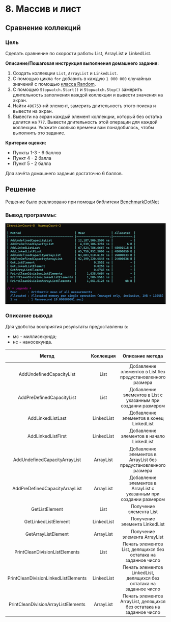 # 8. Массив и лист

## Сравнение коллекций

### Цель

Сделать сравнение по скорости работы List, ArrayList и LinkedList.

**Описание/Пошаговая инструкция выполнения домашнего задания:**

1. Создать коллекции `List`, `ArrayList` и `LinkedList`.
2. С помощью цикла `for` добавить в каждую `1 000 000` случайных значений с помощью [класса Random](https://youtu.be/ZYFm6cW-Q8k?si=v3rhsPnv6v9lkryG).
3. С помощью `Stopwatch.Start()` и `Stopwatch.Stop()` замерить длительность заполнения каждой коллекции и вывести значения на экран.
4. Найти `496753`-ий элемент, замерить длительность этого поиска и вывести на экран.
5. Вывести на экран каждый элемент коллекции, который без остатка делится на `777`. Вывести длительность этой операции для каждой коллекции.
Укажите сколько времени вам понадобилось, чтобы выполнить это задание.


**Критерии оценки:**

* Пункты 1-3 - 6 баллов
* Пункт 4 - 2 балла
* Пункт 5 - 2 балла

Для зачёта домашнего задания достаточно 6 баллов.


## Решение

Решение было реализовано при помощи библитеки [BenchmarkDotNet](https://github.com/dotnet/BenchmarkDotNet)

### Вывод программы:

![benchmark](res/benchmark.jpg)

### Описание вывода

Для удобства восприятия результаты предоставлены в:
* мс - миллисекунда;
* нс - наносекунда.

| Метод | Коллекция | Описание метода | Среднее значение | Аллоцировано памяти (B) |
|:-------:|:---------:|:-----------------------------:|:--------:|:--------:|
| AddUndefinedCapacityList | List | Добавление элементов в List без предустановленного размера | 12.1875062500 мс | - |
| AddPreDefinedCapacityList | List | Добавление элементов в List с указанным при создании размером | 4.5391863281 мс | 6 |
| AddLinkedListLast | LinkedList | Добавление элементов в конец LinkedList | 67.5247866667 мс | 48001415 |
| AddLinkedListFirst | LinkedList | Добавление элементов в начало LinkedList | 65.7509525 мс | 48000050 |
| AddUndefinedCapacityArrayList | ArrayList | Добавление элементов в ArrayList без предустановленного размера | 43.6835104167 мс | 24000033 |
| AddPreDefinedCapacityArrayList | ArrayList | Добавление элементов в ArrayList с указанным при создании размером | 42.3992204545 мс | 24000036 |
| GetListElement | List | Получение элемента List | 0.2552 нс | - |
| GetLinkedListElement | LinkedList | Получение элемента LinkedList | 0.0255 нс | - |
| GetArrayListElement | ArrayList | Получение элемента ArrayList | 0.6745 нс | - |
| PrintCleanDivisionListElements | List | Печать элементов List, делящихся без остатака на заданное число | 1638.4684 нс | - |
| PrintCleanDivisionLinkedListElements | LinkedList | Печать элементов LinkedList, делящихся без остатака на заданное число | 1586.5516 нс | - |
| PrintCleanDivisionArrayListElements | ArrayList | Печать элементов ArrayList, делящихся без остатака на заданное число | 1651.5128 нс | 48 |


